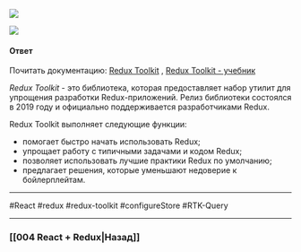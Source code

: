 ![](https://www.youtube.com/watch?v=gPmYTqGPDWA)

![](https://www.youtube.com/watch?v=C0fBnil_Im4)

#### Ответ

Почитать документацию: [Redux Toolkit](https://redux-toolkit.js.org/introduction/getting-started) , [Redux Toolkit - учебник](https://reactdev.ru/libs/redux-toolkit/)

*Redux Toolkit* - это библиотека, которая предоставляет набор утилит для упрощения разработки Redux-приложений. Релиз библиотеки состоялся в 2019 году и официально поддерживается разработчиками Redux. 

Redux Toolkit выполняет следующие функции:
- помогает быстро начать использовать Redux;
- упрощает работу с типичными задачами и кодом Redux;
- позволяет использовать лучшие практики Redux по умолчанию;
- предлагает решения, которые уменьшают недоверие к бойлерплейтам.

____
#React #redux #redux-toolkit #configureStore #RTK-Query

____

### [[004 React + Redux|Назад]]